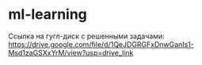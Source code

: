 # ml-learning

Ссылка на гугл-диск с решенными задачами: https://drive.google.com/file/d/1QeJDGRGFxDnwGanIs1-Msd1zaGSXxYrM/view?usp=drive_link
